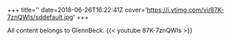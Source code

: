 +++
title=''
date=2018-06-26T16:22:41Z
cover='https://i.ytimg.com/vi/87K-7znQWIs/sddefault.jpg'
+++

All content belongs to GlennBeck.
{{< youtube 87K-7znQWIs >}}
